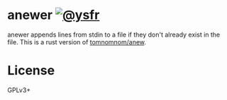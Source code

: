 # anewer [![@ysfr][twitter-img]][twitter]
anewer appends lines from stdin to a file if they don't already exist in the file. This is a rust version of 
[tomnomnom/anew](https://www.google.com).

[twitter-img]:  https://img.shields.io/badge/twitter-@ysfr-blue.svg
[twitter]:      https://twitter.com/ysfr

# License
GPLv3+
